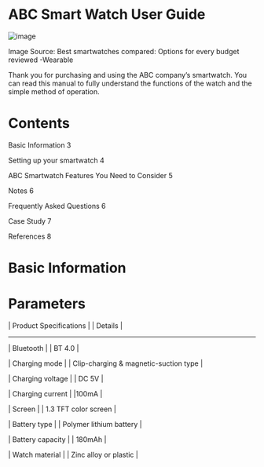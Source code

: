 # ABC Smart Watch User Guide # 

![image](https://github.com/)
                                                                          
 Image Source: Best smartwatches compared: Options for every budget reviewed -Wearable


Thank you for purchasing and using the ABC company’s smartwatch. You can read this manual to fully understand the functions of the watch and the simple method of operation.

# Contents #

Basic Information	3

Setting up your smartwatch	4

ABC Smartwatch Features You Need to Consider	5

Notes	6

Frequently Asked Questions 	6

Case Study	7

References	8

# Basic Information #

# Parameters #

| Product Specifications | | Details                               |
  -----------------------    --------------------------------------
| Bluetooth              | | BT 4.0                                |

| Charging mode          | | Clip-charging & magnetic-suction type |

| Charging voltage       | | DC 5V                                 |

| Charging current       | |100mA                                  |

| Screen                 | | 1.3 TFT color screen                  |

| Battery type           | | Polymer lithium battery               |

| Battery capacity       | | 180mAh                                |

| Watch material         | | Zinc alloy or plastic                 |


